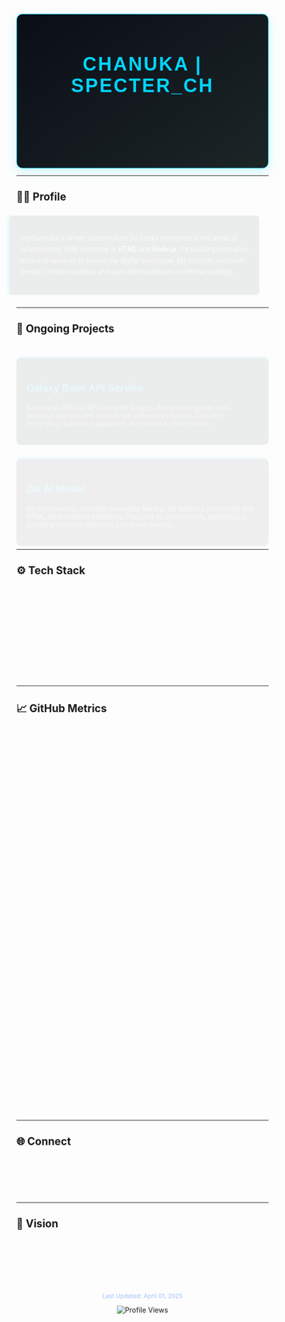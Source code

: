 <div align="center" style="background: linear-gradient(145deg, #0a0e17 0%, #1c2526 100%); padding: 25px; border-radius: 12px; box-shadow: 0 6px 20px rgba(0, 0, 0, 0.7); border: 1px solid #00d4ff; animation: pulseGlow 2s infinite;">
  <h1 style="color: #00d4ff; font-family: 'Orbitron', sans-serif; font-size: 38px; letter-spacing: 3px; text-transform: uppercase;">Chanuka | Specter_CH</h1>
  <p style="color: #a3bffa; font-family: 'Roboto', sans-serif; font-size: 18px; margin: 5px 0; animation: fadeIn 1.5s ease-in;">16-Year-Old Cybersecurity Prodigy | Sri Lanka</p>
  <p style="color: #ffffff; font-family: 'Roboto', sans-serif; font-style: italic; font-size: 16px; animation: fadeIn 2s ease-in;">Architecting secure systems with HTML, Node.js, and a passion for ethical hacking.</p>
</div>

<style>
  @keyframes pulseGlow {
    0% { box-shadow: 0 6px 20px rgba(0, 212, 255, 0.2); }
    50% { box-shadow: 0 6px 20px rgba(0, 212, 255, 0.5); }
    100% { box-shadow: 0 6px 20px rgba(0, 212, 255, 0.2); }
  }
  @keyframes fadeIn {
    0% { opacity: 0; transform: translateY(10px); }
    100% { opacity: 1; transform: translateY(0); }
  }
</style>

---

## 👨‍💻 Profile

<div style="background: #1c2526; padding: 20px; border-left: 5px solid #00d4ff; border-radius: 8px; margin: 25px 0; animation: slideInLeft 1s ease-out;">
  <p style="color: #d1d5db; font-family: 'Roboto', sans-serif; line-height: 1.6;">
    I’m Chanuka, a driven student from Sri Lanka immersed in the world of cybersecurity. With expertise in <strong>HTML</strong> and <strong>Node.js</strong>, I’m building innovative tools and services to secure the digital landscape. My mission: outsmart threats, protect systems, and push the boundaries of ethical hacking.
  </p>
</div>

<style>
  @keyframes slideInLeft {
    0% { opacity: 0; transform: translateX(-20px); }
    100% { opacity: 1; transform: translateX(0); }
  }
</style>

---

## 🌌 Ongoing Projects

<div style="display: grid; grid-template-columns: repeat(auto-fit, minmax(320px, 1fr)); gap: 25px; margin: 25px 0;">
  <div style="background: #21262d; padding: 20px; border-radius: 10px; box-shadow: 0 4px 15px rgba(0, 212, 255, 0.2); border-top: 3px solid #00d4ff; transition: transform 0.3s ease, box-shadow 0.3s ease; animation: fadeInUp 1s ease-out;">
    <h3 style="color: #00d4ff; font-family: 'Orbitron', sans-serif; font-size: 20px;">Galaxy Base API Service</h3>
    <p style="color: #b0b3b8; font-family: 'Roboto', sans-serif;">
      A scalable RESTful API built with Node.js, designed to power data-intensive applications with secure, efficient endpoints. Currently integrating real-time capabilities and robust authentication.
    </p>
  </div>
  <div style="background: #21262d; padding: 20px; border-radius: 10px; box-shadow: 0 4px 15px rgba(0, 212, 255, 0.2); border-top: 3px solid #00d4ff; transition: transform 0.3s ease, box-shadow 0.3s ease; animation: fadeInUp 1.2s ease-out;">
    <h3 style="color: #00d4ff; font-family: 'Orbitron', sans-serif; font-size: 20px;">Zai AI Model</h3>
    <p style="color: #b0b3b8; font-family: 'Roboto', sans-serif;">
      An experimental AI model leveraging Node.js for backend processing and HTML for interactive interfaces. Focused on cybersecurity applications, including anomaly detection and threat analysis.
    </p>
  </div>
</div>

<style>
  div:hover { transform: translateY(-5px); box-shadow: 0 6px 20px rgba(0, 212, 255, 0.4); }
  @keyframes fadeInUp {
    0% { opacity: 0; transform: translateY(20px); }
    100% { opacity: 1; transform: translateY(0); }
  }
</style>

---

## ⚙️ Tech Stack

<div style="background: #1c2526; padding: 20px; border-radius: 10px; margin: 25px 0; border: 1px dashed #00d4ff; animation: fadeIn 1.5s ease-in;">
  <h3 style="color: #00d4ff; font-family: 'Orbitron', sans-serif; text-align: center; font-size: 22px; animation: pulseText 2s infinite;">Core Arsenal</h3>
  <div style="display: flex; flex-wrap: wrap; justify-content: center; gap: 12px; margin-top: 15px;">
    <img src="https://img.shields.io/badge/HTML-5-E34F26?style=flat-square&logo=html5&logoColor=white" alt="HTML">
    <img src="https://img.shields.io/badge/Node.js-18-339933?style=flat-square&logo=nodedotjs&logoColor=white" alt="Node.js">
    <img src="https://img.shields.io/badge/Python-3776AB?style=flat-square&logo=python&logoColor=white" alt="Python">
    <img src="https://img.shields.io/badge/Bash-4EAA25?style=flat-square&logo=gnubash&logoColor=white" alt="Bash">
    <img src="https://img.shields.io/badge/Java-007396?style=flat-square&logo=java&logoColor=white" alt="Java">
    <img src="https://img.shields.io/badge/Kali_Linux-557C94?style=flat-square&logo=kalilinux&logoColor=white" alt="Kali Linux">
    <img src="https://img.shields.io/badge/Wireshark-1679A7?style=flat-square&logo=wireshark&logoColor=white" alt="Wireshark">
    <img src="https://img.shields.io/badge/Sketchware-FF7200?style=flat-square" alt="Sketchware">
  </div>
</div>

<style>
  @keyframes pulseText {
    0% { text-shadow: 0 0 5px rgba(0, 212, 255, 0.5); }
    50% { text-shadow: 0 0 10px rgba(0, 212, 255, 0.8); }
    100% { text-shadow: 0 0 5px rgba(0, 212, 255, 0.5); }
  }
</style>

---

## 📈 GitHub Metrics

<div align="center" style="margin: 25px 0; animation: fadeIn 2s ease-in;">
  <img src="https://github-readme-stats.vercel.app/api?username=Chanuka-KL&show_icons=true&theme=algolia&hide_border=true&title_color=00d4ff&text_color=a3bffa&icon_color=00d4ff&bg_color=0d1117" alt="Chanuka's GitHub Stats" width="450">
  <img src="https://github-readme-stats.vercel.app/api/top-langs/?username=Chanuka-KL&layout=compact&theme=algolia&hide_border=true&title_color=00d4ff&text_color=a3bffa&bg_color=0d1117" alt="Top Languages" width="300">
</div>

---

## 🌐 Connect

<div align="center" style="background: linear-gradient(145deg, #21262d 0%, #1c2526 100%); padding: 20px; border-radius: 10px; margin: 25px 0; border: 1px solid #00d4ff; animation: fadeIn 2.5s ease-in;">
  <a href="https://github.com/Chanuka-KL" target="_blank" style="margin: 0 12px; transition: transform 0.3s ease;">
    <img src="https://img.shields.io/badge/GitHub-181717?style=flat-square&logo=github&logoColor=white" alt="GitHub">
  </a>
  <a href="#" target="_blank" style="margin: 0 12px; transition: transform 0.3s ease;">
    <img src="https://img.shields.io/badge/LinkedIn-0A66C2?style=flat-square&logo=linkedin&logoColor=white" alt="LinkedIn">
  </a>
  <a href="#" target="_blank" style="margin: 0 12px; transition: transform 0.3s ease;">
    <img src="https://img.shields.io/badge/Twitter-1DA1F2?style=flat-square&logo=twitter&logoColor=white" alt="Twitter">
  </a>
  <a href="#" target="_blank" style="margin: 0 12px; transition: transform 0.3s ease;">
    <img src="https://img.shields.io/badge/Blog-FD3A5C?style=flat-square&logo=blogger&logoColor=white" alt="Blog">
  </a>
</div>

<style>
  a:hover { transform: scale(1.1); }
</style>

---

## 🧠 Vision

<div style="text-align: center; color: #d1d5db; font-family: 'Roboto', sans-serif; font-style: italic; margin: 25px 0; background: #1c2526; padding: 15px; border-radius: 8px; animation: fadeIn 3s ease-in;">
  <p>“Code is power. Security is freedom. I’m here to wield both responsibly.”</p>
</div>

<div align="center" style="margin-top: 20px;">
  <p style="color: #a3bffa; font-size: 12px;">Last Updated: April 01, 2025</p>
  <img src="https://komarev.com/ghpvc/?username=Chanuka-KL&color=00d4ff&style=flat-square" alt="Profile Views">
</div>
